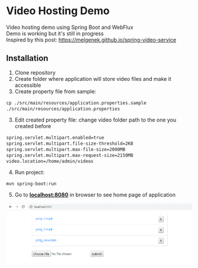 # Video Hosting Demo  
Video hosting demo using Spring Boot and WebFlux  
Demo is working but it's still in progress  
Inspired by this post: https://melgenek.github.io/spring-video-service  

## Installation
1. Clone repository
2. Create folder where application will store video files and make it accessible
2. Create property file from sample:
```
cp ./src/main/resources/application.properties.sample ./src/main/resources/application.properties
```
3. Edit created property file: change video folder path to the one you created before
```
spring.servlet.multipart.enabled=true
spring.servlet.multipart.file-size-threshold=2KB
spring.servlet.multipart.max-file-size=2000MB
spring.servlet.multipart.max-request-size=2150MB
video.location=/home/admin/videos
```
4. Run project:
```
mvn spring-boot:run
```
5. Go to [**localhost:8080**](http://localhost:8080) in browser to see home page of application  
  
<kbd>![Oops!](img1.png)</kbd>   

